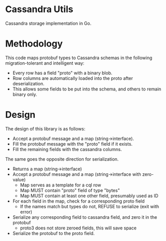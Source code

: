 Cassandra Utils
===============

Cassandra storage implementation in Go.

Methodology
===========

This code maps protobuf types to Cassandra schemas in the following migration-tolerant and intelligent way:

 - Every row has a field "proto" with a binary blob.
 - Row columns are automatically loaded into the proto after deserialization.
 - This allows some fields to be put into the schema, and others to remain binary only.

Design
======

The design of this library is as follows:

 - Accept a protobuf message and a map (string->interface).
 - Fill the protobuf message with the "proto" field if it exists.
 - Fill the remaining fields with the cassandra columns.

The same goes the opposite direction for serialization.

 - Returns a map (string->interface)
 - Accept a protobuf message and a map (string->interface with zero-value)
   - Map serves as a template for a cql row
   - Map MUST contain "proto" field of type "bytes"
   - Map MUST contain at least one other field, presumably used as ID
 - For each field in the map, check for a corresponding proto field
   - If the names match but types do not, REFUSE to serialize (exit with error)
 - Serialize any corresponding field to cassandra field, and zero it in the protobuf
   - proto3 does not store zeroed fields, this will save space
 - Serialize the protobuf to the proto field.
